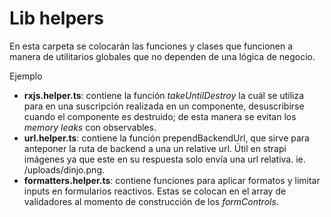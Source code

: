 # Lib helpers

En esta carpeta se colocarán las funciones y clases que funcionen a manera de utilitarios globales que no dependen de una lógica de negocio.

Ejemplo

- **rxjs.helper.ts**: contiene la función _takeUntilDestroy_ la cuál se utiliza para en una suscripción realizada en un componente, desuscribirse cuando el componente es destruido; de esta manera se evitan los _memory leaks_ con observables.
- **url.helper.ts**: contiene la función prependBackendUrl, que sirve para anteponer la ruta de backend a una un relative url. Útil en strapi imágenes ya que este en su respuesta solo envía una url relativa. ie. /uploads/dinjo.png.
- **formatters.helper.ts**: contiene funciones para aplicar formatos y limitar inputs en formularios reactivos. Estas se colocan en el array de validadores al momento de construcción de los _formControls_.

